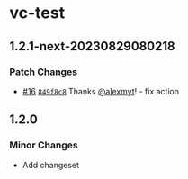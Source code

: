 # vc-test

## 1.2.1-next-20230829080218

### Patch Changes

- [#16](https://github.com/alexmyt/vc-test/pull/16) [`849f8c8`](https://github.com/alexmyt/vc-test/commit/849f8c86fdea436f5d1c50139e8c60214aa0afae) Thanks [@alexmyt](https://github.com/alexmyt)! - fix action

## 1.2.0

### Minor Changes

- Add changeset

